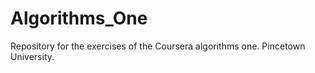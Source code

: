 # Algorithms_One
Repository for the exercises of the Coursera algorithms one. Pincetown University.
